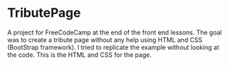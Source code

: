# TributePage
A project for FreeCodeCamp at the end of the front end lessons. The goal was to create a tribute page without any help using HTML and CSS (BootStrap framework). I tried to replicate the example without looking at the code. This is the HTML and CSS for the page.
